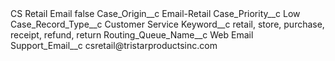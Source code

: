 <?xml version="1.0" encoding="UTF-8"?>
<CustomMetadata xmlns="http://soap.sforce.com/2006/04/metadata" xmlns:xsi="http://www.w3.org/2001/XMLSchema-instance" xmlns:xsd="http://www.w3.org/2001/XMLSchema">
    <label>CS Retail Email</label>
    <protected>false</protected>
    <values>
        <field>Case_Origin__c</field>
        <value xsi:type="xsd:string">Email-Retail</value>
    </values>
    <values>
        <field>Case_Priority__c</field>
        <value xsi:type="xsd:string">Low</value>
    </values>
    <values>
        <field>Case_Record_Type__c</field>
        <value xsi:type="xsd:string">Customer Service</value>
    </values>
    <values>
        <field>Keyword__c</field>
        <value xsi:type="xsd:string">retail, store, purchase, receipt, refund, return</value>
    </values>
    <values>
        <field>Routing_Queue_Name__c</field>
        <value xsi:type="xsd:string">Web Email</value>
    </values>
    <values>
        <field>Support_Email__c</field>
        <value xsi:type="xsd:string">csretail@tristarproductsinc.com</value>
    </values>
</CustomMetadata>

